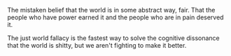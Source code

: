 The mistaken belief that the world is in some abstract way, fair. That the people who have power earned it and the people who are in pain deserved it.

The just world fallacy is the fastest way to solve the cognitive dissonance that the world is shitty, but we aren't fighting to make it better.
